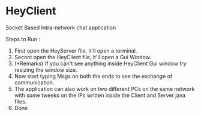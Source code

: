 # HeyClient
Socket Based Intra-network chat application 

Steps to Run :

1) First open the HeyServer file, it'll open a terminal.
2) Secont open the HeyClient file, it'll open a Gui Window.
3) (*Remarks) If you can't see anything inside HeyClient Gui window try resizing the window size.
4) Now start typing Msgs on both the ends to see the exchange of communication.
5) The application can also work on two different PCs on the same network with some tweeks on the IPs written inside the Client and Server java files.
6) Done

